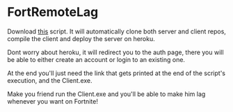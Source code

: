 # FortRemoteLag

Download [this](https://gist.github.com/arianaglande/c9ac0a8a92d9385b9cb96188aa566fec) script. It will automatically clone both server and client repos, compile the client and deploy the server on heroku.

Dont worry about heroku, it will redirect you to the auth page, there you will be able to either create an account or login to an existing one.

At the end you'll just need the link that gets printed at the end of the script's execution, and the Client.exe.

Make you friend run the Client.exe and you'll be able to make him lag whenever you want on Fortnite!
